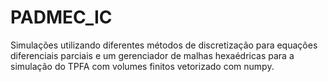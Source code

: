 # PADMEC_IC
Simulações utilizando diferentes métodos de discretização para equações diferenciais parciais e um gerenciador de malhas hexaédricas para a simulação do TPFA com volumes finitos vetorizado com numpy.
